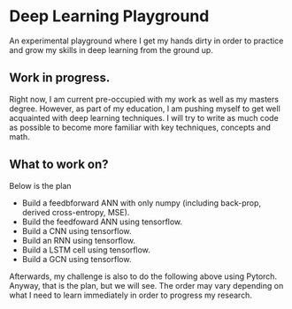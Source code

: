 # Deep Learning Playground
An experimental playground where I get my hands dirty in order to practice and grow my skills in deep learning from the ground up.


## Work in progress.

Right now, I am current pre-occupied with my work as well as my masters degree. However, as part of my education, I am pushing myself to get well acquainted with deep learning techniques. I will try to write as much code as possible to become more familiar with key techniques, concepts and math.

## What to work on?

Below is the plan 

- Build a feedbforward ANN with only numpy (including back-prop, derived cross-entropy, MSE). 
- Build the feedfoward ANN using tensorflow. 
- Build a CNN using tensorflow. 
- Build an RNN using tensorflow. 
- Build a LSTM cell using tensorflow. 
- Build a GCN using tensorflow. 

Afterwards, my challenge is also to do the following above using Pytorch. Anyway, that is the plan, but we will see. The order may vary depending on what I need to learn immediately in order to progress my research.
